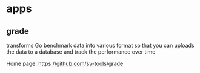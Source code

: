 # apps

## grade

transforms Go benchmark data into various format so that you can uploads the data to a database and track the performance over time

Home page: https://github.com/sv-tools/grade
